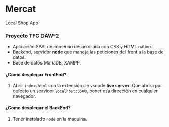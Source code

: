 # Mercat
Local Shop App 

### Proyecto TFC DAWº2

- Aplicación SPA, de comercio desarrollada con CSS y HTML nativo.
- Backend, servidor **node** que maneja las peticiones del front a la base de datos.
- Base de datos MariaDB, XAMPP.


####  ¿Como desplegar FrontEnd?

1. Abrir `index.html` con la extensión de vscode **live server**. 
    Que abrira por defecto un servidor `localhost:5500`, poner esa dirección en cualquier navegador.

#### ¿Como desplegar el BackEnd?

1. Tener instalado `node` en la maquina.